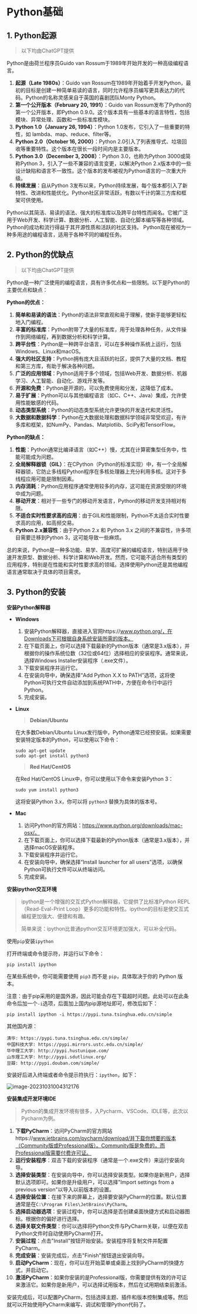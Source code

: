 # Python基础



## 1. Python起源

>   以下均由ChatGPT提供

Python是由荷兰程序员Guido van Rossum于1989年开始开发的一种高级编程语言。

1.  **起源（Late 1980s）**：Guido van Rossum在1989年开始着手开发Python，最初的目标是创建一种简单易读的语言，同时允许程序员编写更具表达力的代码。Python的名称灵感来自于英国的喜剧团队Monty Python。
2.  **第一个公开版本（February 20, 1991）**：Guido van Rossum发布了Python的第一个公开版本，即Python 0.9.0。这个版本具有一些基本的语言特性，包括模块、异常处理、函数和一些标准库模块。
3.  **Python 1.0（January 26, 1994）**：Python 1.0发布，它引入了一些重要的特性，如 lambda、map、reduce、filter等。
4.  **Python 2.0（October 16, 2000）**：Python 2.0引入了列表推导式、垃圾回收等重要特性。这个版本在很长一段时间内是主要版本。
5.  **Python 3.0（December 3, 2008）**：Python 3.0，也称为Python 3000或简称Python 3，引入了一些不兼容的语言变更，以解决Python 2.x版本中的一些设计缺陷和语言不一致性。这个版本的发布被视为Python语言的一次重大升级。
6.  **持续发展**：自从Python 3发布以来，Python持续发展，每个版本都引入了新特性、改进和性能优化。Python社区非常活跃，有数以千计的第三方库和框架可供使用。

Python以其简洁、易读的语法、强大的标准库以及跨平台特性而闻名。它被广泛用于Web开发、科学计算、数据分析、人工智能、自动化脚本编写等各种领域。 Python的成功和流行得益于其开源性质和活跃的社区支持。 Python现在被视为一种多用途的编程语言，适用于各种不同的编程任务。



## 2. Python的优缺点

>   以下均由ChatGPT提供

Python是一种广泛使用的编程语言，具有许多优点和一些限制。以下是Python的主要优点和缺点：

**Python的优点：**

1.  **简单和易读的语法**：Python的语法非常直观和易于理解，使新手能够更轻松地入门编程。
2.  **丰富的标准库**：Python附带了大量的标准库，用于处理各种任务，从文件操作到网络编程，再到数据分析和科学计算。
3.  **跨平台性**：Python是一种跨平台语言，可以在多种操作系统上运行，包括Windows、Linux和macOS。
4.  **强大的社区支持**：Python拥有庞大且活跃的社区，提供了大量的文档、教程和第三方库，有助于解决各种问题。
5.  **广泛的应用领域**：Python适用于多个领域，包括Web开发、数据分析、机器学习、人工智能、自动化、游戏开发等。
6.  **开源和免费**：Python是开源的，可以免费使用和分发，这降低了成本。
7.  **易于扩展**：Python可以与其他编程语言（如C、C++、Java）集成，允许使用性能敏感的代码。
8.  **动态类型系统**：Python的动态类型系统允许更快的开发迭代和灵活性。
9.  **大数据和数据科学**：Python在大数据处理和数据科学领域非常受欢迎，有许多库和框架，如NumPy、Pandas、Matplotlib、SciPy和TensorFlow。

**Python的缺点：**

1.  **性能**：Python通常比编译语言（如C++）慢，尤其在计算密集型任务中，性能可能成为问题。
2.  **全局解释器锁（GIL）**：在CPython（Python的标准实现）中，有一个全局解释器锁，它防止多线程Python程序在多核处理器上充分利用多核。这对于多线程应用可能是限制因素。
3.  **内存消耗**：Python应用程序通常使用较多的内存，这可能在资源受限的环境中成为问题。
4.  **移动开发**：相对于一些专门的移动开发语言，Python的移动开发支持相对有限。
5.  **不适合实时性要求高的应用**：由于GIL和性能限制，Python不太适合实时性要求高的应用，如高频交易。
6.  **Python 2.x兼容性**：由于Python 2.x 和 Python 3.x 之间的不兼容性，许多项目需要迁移到Python 3，这可能导致一些麻烦。

总的来说，Python是一种多功能、易学、高度可扩展的编程语言，特别适用于快速开发原型、数据分析、科学计算和Web开发。然而，它可能不适合所有类型的应用程序，特别是在性能和实时性要求高的领域。选择使用Python还是其他编程语言通常取决于具体的项目需求。



## 3. Python的安装

**安装Python解释器**

*   **Windows**

    1.   安装Python解释器，直接进入官网https://www.python.org/，在Downloads下可根据自身系统安装所需的版本。
    2.   在下载页面上，你可以选择下载最新的Python版本（通常是3.x版本），并根据你的操作系统位数（32位或64位）选择相应的安装程序。通常来说，选择Windows Installer安装程序（.exe文件）。
    3.   下载安装程序并运行它。
    4.   在安装向导中，确保选择“Add Python X.X to PATH”选项，这将使Python可执行文件自动添加到系统PATH中，方便在命令行中运行Python。
    5.   完成安装。

*   **Linux**

    >   **Debian/Ubuntu**

    在大多数Debian/Ubuntu Linux发行版中，Python通常已经预安装。如果需要安装特定版本的Python，可以使用以下命令：

    ```shell
    sudo apt-get update
    sudo apt-get install python3
    ```

    >   **Red Hat/CentOS**

    在Red Hat/CentOS Linux中，你可以使用以下命令来安装Python 3：

    ```shell
    sudo yum install python3
    ```

    这将安装Python 3.x，你可以将 `python3` 替换为具体的版本号。

*   **Mac**

    1.  访问Python的官方网站：https://www.python.org/downloads/mac-osx/。
    2.  在下载页面上，你可以选择下载最新的Python版本（通常是3.x版本），并选择macOS安装程序。
    3.  下载安装程序并运行它。
    4.  在安装向导中，确保选择“Install launcher for all users”选项，以确保Python可执行文件可以从终端访问。
    5.  完成安装。

**安装ipython交互环境**

>   ipython是一个增强的交互式Python解释器，它提供了比标准Python REPL（Read-Eval-Print Loop）更多的功能和特性。ipython的目标是使交互式编程更加强大、便捷和有趣。
>
>   简单来说：ipython比普通python交互环境更加强大，可以补全代码。

使用`pip`安装`ipython`

打开终端或命令提示符，并运行以下命令：

```shell
pip install ipython
```

在某些系统中，你可能需要使用 `pip3` 而不是 `pip`，具体取决于你的 Python 版本。

注意：由于pip采用的是国外源，因此可能会存在下载超时问题。此处可以在此条命令后加一个`-i`选项，后面加上国内pip源地址即可，修改后如下：

```shell
pip install ipython -i https://pypi.tuna.tsinghua.edu.cn/simple
```

其他国内源：

```shell
清华: https://pypi.tuna.tsinghua.edu.cn/simple/
中国科技大学: https://pypi.mirrors.ustc.edu.cn/simple/
华中理工大学: http://pypi.hustunique.com/
山东理工大学: http://pypi.sdutlinux.org/
豆瓣: http://pypi.douban.com/simple/
```

安装好后进入终端或者命令提示符执行：`ipython`，如下：

![image-20231031004312176](https://gitee.com/taknife/images-note/raw/master/imgs/image-20231031004312176.png)

**安装集成开发环境IDE**

>   Python的集成开发环境有很多，入Pycharm、VSCode、IDLE等，此次以Pycharm为例。

1.  **下载PyCharm**：访问PyCharm的官方网站https://www.jetbrains.com/pycharm/download/并下载你想要的版本（Community版或Professional版）。Community版是免费的，而Professional版需要付费许可证。
2.  **运行安装程序**：双击下载的安装程序（通常是一个.exe文件）来运行安装向导。
3.  **选择安装类型**：在安装向导中，你可以选择安装类型。如果你是新用户，选择默认选项即可。如果你是升级用户，可以选择"Import settings from a previous version"以导入以前版本的设置。
4.  **选择安装位置**：在接下来的屏幕上，选择要安装PyCharm的位置。默认位置通常是在`C:\Program Files\JetBrains\PyCharm`。
5.  **选择启动器选项**：安装过程中，你可以选择是否创建桌面快捷方式和启动器图标。根据你的偏好进行选择。
6.  **选择关联文件类型**：你可以选择将Python文件与PyCharm关联，以便在双击Python文件时自动使用PyCharm打开。
7.  **安装过程**：点击"Install"按钮开始安装。安装程序将复制文件并配置PyCharm。
8.  **完成安装**：安装完成后，点击"Finish"按钮退出安装向导。
9.  **启动PyCharm**：现在，你可以在开始菜单或桌面上找到PyCharm的快捷方式，并启动它。
10.  **激活PyCharm**：如果你安装的是Professional版，你需要提供有效的许可证来激活它。如果你是新用户，可以选择试用版本，然后在试用期结束前激活。

安装完成后，可以配置PyCharm，包括选择主题、插件和版本控制集成等。然后就可以开始使用PyCharm来编写、调试和管理Python代码了。
